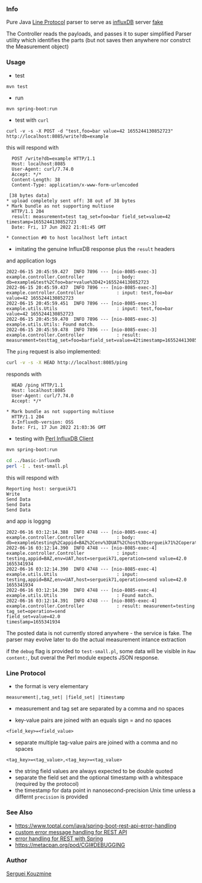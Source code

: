 ### Info

Pure Java [Line Protocol](https://docs.influxdata.com/influxdb/v1.8/write_protocols/line_protocol_tutorial/) parser to serve as [influxDB](https://docs.influxdata.com/influxdb/v1.8/) server [fake](https://martinfowler.com/bliki/TestDouble.html)

The Controller reads the payloads, and passes it to super simplified Parser utility which identifies the parts (but not saves then anywhere nor constrct the Measurement object)


### Usage
* test
```
mvn test
```
* run 

```sh
mvn spring-boot:run
```
* test with `curl`
```
curl -v -s -X POST -d "test,foo=bar value=42 1655244130852723" http://localhost:8085/write?db=example
```
this will respond with
```text
  POST /write?db=example HTTP/1.1
  Host: localhost:8085
  User-Agent: curl/7.74.0
  Accept: */*
  Content-Length: 38
  Content-Type: application/x-www-form-urlencoded
 
 [38 bytes data]
* upload completely sent off: 38 out of 38 bytes
* Mark bundle as not supporting multiuse
  HTTP/1.1 204
  result: measurement=test tag_set=foo=bar field_set=value=42 timestamp=1655244130852723
  Date: Fri, 17 Jun 2022 21:01:45 GMT
 
* Connection #0 to host localhost left intact
```
- imitating the genuine InfluxDB response plus the `result` headers

and application logs 

```text
2022-06-15 20:45:59.427  INFO 7896 --- [nio-8085-exec-3] example.controller.Controller            : body: db=example&test%2Cfoo=bar+value%3D42+1655244130852723
2022-06-15 20:45:59.437  INFO 7896 --- [nio-8085-exec-3] example.controller.Controller            : input: test,foo=bar value=42 1655244130852723
2022-06-15 20:45:59.451  INFO 7896 --- [nio-8085-exec-3] example.utils.Utils                      : input: test,foo=bar value=42 1655244130852723
2022-06-15 20:45:59.470  INFO 7896 --- [nio-8085-exec-3] example.utils.Utils: Found match.
2022-06-15 20:45:59.478  INFO 7896 --- [nio-8085-exec-3] example.controller.Controller            : result: measurement=testtag_set=foo=barfield_set=value=42timestamp=1655244130852723
```

The `ping` request is also implemented:
```sh
curl -v -s -X HEAD http://localhost:8085/ping
```
responds with
```text
  HEAD /ping HTTP/1.1
  Host: localhost:8085
  User-Agent: curl/7.74.0
  Accept: */*
 
* Mark bundle as not supporting multiuse
  HTTP/1.1 204
  X-Influxdb-version: OSS
  Date: Fri, 17 Jun 2022 21:03:36 GMT 
```
* testing with [Perl InfluxDB Client](https://metacpan.org/pod/InfluxDB::Client::Simple)

```sh
mvn spring-boot:run
```
```sh
cd ../basic-influxdb
perl -I . test-small.pl
```
this will respond with
```text
Reporting host: sergueik71
Write
Send Data
Send Data
Send Data
```
and app is loggng 
```text
2022-06-16 03:12:14.388  INFO 4748 --- [nio-8085-exec-4] example.controller.Controller            : body: db=example&testing%2Cappid=BAZ%2Cenv%3DUAT%2Chost%3Dsergueik71%2Coperation%3Dsend+value%3D42.0+1655341934
2022-06-16 03:12:14.390  INFO 4748 --- [nio-8085-exec-4] example.controller.Controller            : input: testing,appid=BAZ,env=UAT,host=sergueik71,operation=send value=42.0 1655341934
2022-06-16 03:12:14.390  INFO 4748 --- [nio-8085-exec-4] example.utils.Utils                      : input: testing,appid=BAZ,env=UAT,host=sergueik71,operation=send value=42.0 1655341934
2022-06-16 03:12:14.390  INFO 4748 --- [nio-8085-exec-4] example.utils.Utils                      : Found match.
2022-06-16 03:12:14.391  INFO 4748 --- [nio-8085-exec-4] example.controller.Controller            : result: measurement=testing
tag_set=operation=send
field_set=value=42.0
timestamp=1655341934

```
The posted data is not currently stored anywhere - the service is fake. The parser may evolve later to do the actual measurement intance extraction

if the `debug` flag is provided to `test-small.pl`, some data will be visible in `Raw content:`,  but overal the Perl module expects JSON response.

### Line Protocol

* the format is very elementary
```text
measurement|,tag_set| |field_set| |timestamp
```
* measurement and tag set are separated by a comma and no spaces

* key-value pairs are joined with an equals sign = and no spaces
```text
<field_key>=<field_value>
```
* separate multiple tag-value pairs are joined with a comma and no spaces
```text
<tag_key>=<tag_value>,<tag_key>=<tag_value>
```
* the string field values are always expected to be double quoted
* separate the field set and the optional timestamp with a whitespace (required by the protocol)
* the timestamp for data point in nanosecond-precision Unix time unless a differnt `precision` is provided 

### See Also


   * https://www.toptal.com/java/spring-boot-rest-api-error-handling
   * [custom error message handling for REST API](https://www.baeldung.com/global-error-handler-in-a-spring-rest-api)
   * [error handling for REST with Spring](https://www.baeldung.com/exception-handling-for-rest-with-spring)
   * https://metacpan.org/pod/CGI#DEBUGGING

### Author
[Serguei Kouzmine](kouzmine_serguei@yahoo.com)

